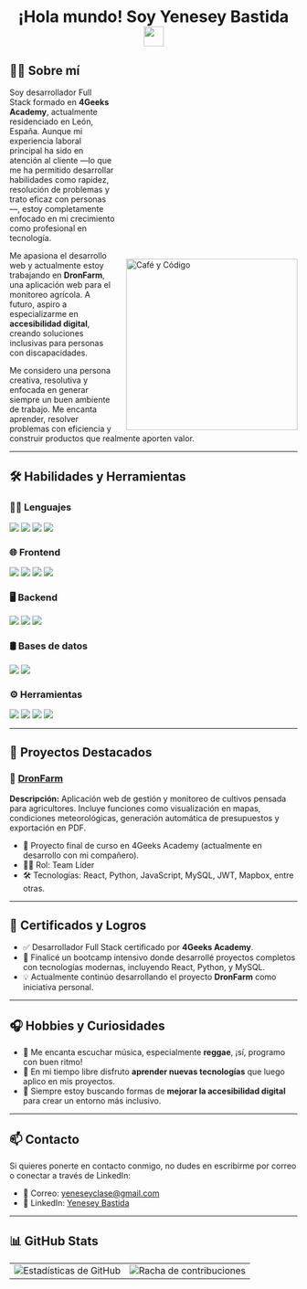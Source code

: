 <h1 align="center"><b>¡Hola mundo! Soy Yenesey Bastida</b> 
  <img src="https://media.giphy.com/media/hvRJCLFzcasrR4ia7z/giphy.gif" width="35">
</h1>

<div>
  <h2>🧑‍💻 Sobre mí</h2>
  <img src="https://media4.giphy.com/media/JqmupuTVZYaQX5s094/giphy.gif" align="right" width="300px" alt="Café y Código" style="margin-left: 20px; margin-top: 300px;">
  <p>
    Soy desarrollador Full Stack formado en <strong>4Geeks Academy</strong>, actualmente residenciado en León, España. Aunque mi experiencia laboral principal ha sido en atención al cliente —lo que me ha permitido desarrollar habilidades como rapidez, resolución de problemas y trato eficaz con personas—, estoy completamente enfocado en mi crecimiento como profesional en tecnología.
  </p>
  <p>
    Me apasiona el desarrollo web y actualmente estoy trabajando en <strong>DronFarm</strong>, una aplicación web para el monitoreo agrícola. A futuro, aspiro a especializarme en <strong>accesibilidad digital</strong>, creando soluciones inclusivas para personas con discapacidades.
  </p>
  <p>
    Me considero una persona creativa, resolutiva y enfocada en generar siempre un buen ambiente de trabajo. Me encanta aprender, resolver problemas con eficiencia y construir productos que realmente aporten valor.
  </p>
</div>

---

## 🛠️ Habilidades y Herramientas

### 👨‍💻 Lenguajes
<span>
  <img src="https://img.shields.io/badge/JavaScript-F7DF1E?style=for-the-badge&logo=javascript&logoColor=black">
  <img src="https://img.shields.io/badge/Python-3776AB?style=for-the-badge&logo=python&logoColor=white">
  <img src="https://img.shields.io/badge/HTML5-E34F26?style=for-the-badge&logo=html5&logoColor=white">
  <img src="https://img.shields.io/badge/CSS3-1572B6?style=for-the-badge&logo=css3&logoColor=white">
</span>

### 🌐 Frontend
<span>
  <img src="https://img.shields.io/badge/React-20232A?style=for-the-badge&logo=react&logoColor=61DAFB">
  <img src="https://img.shields.io/badge/Redux-593D88?style=for-the-badge&logo=redux&logoColor=white">
  <img src="https://img.shields.io/badge/Bootstrap-563D7C?style=for-the-badge&logo=bootstrap&logoColor=white">
  <img src="https://img.shields.io/badge/Angular-DD0031?style=for-the-badge&logo=angular&logoColor=white">
</span>

### 🖥️ Backend
<span>
  <img src="https://img.shields.io/badge/Node.js-339933?style=for-the-badge&logo=nodedotjs&logoColor=white">
  <img src="https://img.shields.io/badge/Flask-000000?style=for-the-badge&logo=flask&logoColor=white">
  <img src="https://img.shields.io/badge/APIs-00599C?style=for-the-badge">
</span>

### 🛢️ Bases de datos
<span>
  <img src="https://img.shields.io/badge/MySQL-4479A1?style=for-the-badge&logo=mysql&logoColor=white">
  <img src="https://img.shields.io/badge/PostgreSQL-336791?style=for-the-badge&logo=postgresql&logoColor=white">
</span>

### ⚙️ Herramientas
<span>
  <img src="https://img.shields.io/badge/Git-F05032?style=for-the-badge&logo=git&logoColor=white">
  <img src="https://img.shields.io/badge/GitHub-181717?style=for-the-badge&logo=github&logoColor=white">
  <img src="https://img.shields.io/badge/Postman-FF6C37?style=for-the-badge&logo=postman&logoColor=white">
  <img src="https://img.shields.io/badge/Render-46E3B7?style=for-the-badge&logo=render&logoColor=white">
</span>

---

## 🚀 Proyectos Destacados

### 🔸 [DronFarm](https://github.com/4GeeksAcademy/DronFarm1.1)
**Descripción:** Aplicación web de gestión y monitoreo de cultivos pensada para agricultores. Incluye funciones como visualización en mapas, condiciones meteorológicas, generación automática de presupuestos y exportación en PDF.

- 👥 Proyecto final de curso en 4Geeks Academy (actualmente en desarrollo con mi compañero).
- 👨‍💼 Rol: Team Líder
- 🛠️ Tecnologías: React, Python, JavaScript, MySQL, JWT, Mapbox, entre otras.

---

## 🏅 Certificados y Logros

- ✅ Desarrollador Full Stack certificado por **4Geeks Academy**.
- 🚀 Finalicé un bootcamp intensivo donde desarrollé proyectos completos con tecnologías modernas, incluyendo React, Python, y MySQL.
- 💡 Actualmente continúo desarrollando el proyecto **DronFarm** como iniciativa personal.

---

## 🎧 Hobbies y Curiosidades

- 🎵 Me encanta escuchar música, especialmente **reggae**, ¡sí, programo con buen ritmo!
- 🧠 En mi tiempo libre disfruto **aprender nuevas tecnologías** que luego aplico en mis proyectos.
- 🌱 Siempre estoy buscando formas de **mejorar la accesibilidad digital** para crear un entorno más inclusivo.

---

## 📫 Contacto

Si quieres ponerte en contacto conmigo, no dudes en escribirme por correo o conectar a través de LinkedIn:

- 📧 Correo: [yeneseyclase@gmail.com](mailto:yeneseyclase@gmail.com)  
- 💼 LinkedIn: [Yenesey Bastida](https://www.linkedin.com/in/yenesey-bastida)

---

## 📊 GitHub Stats

<table>
  <tr>
    <td>
      <img src="https://github-readme-stats.vercel.app/api?username=yenesey2001&show_icons=true&theme=tokyonight&hide_border=true&locale=es" alt="Estadísticas de GitHub">
    </td>
    <td>
      <img src="https://github-readme-streak-stats.herokuapp.com/?user=yenesey2001&theme=material-palenight" alt="Racha de contribuciones">
    </td>
  </tr>
</table>
